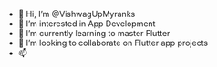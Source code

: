 - 👋 Hi, I’m @VishwagUpMyranks
- 👀 I’m interested in App Development
- 🌱 I’m currently learning to master Flutter
- 💞️ I’m looking to collaborate on Flutter app projects
- 📫 

<!---
VishwagUpMyranks/VishwagUpMyranks is a ✨ special ✨ repository because its `README.md` (this file) appears on your GitHub profile.
You can click the Preview link to take a look at your changes.
--->
